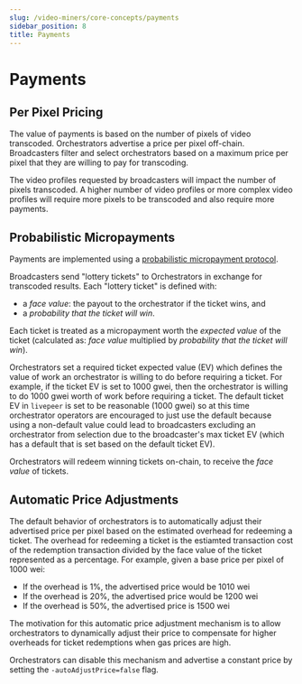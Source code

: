 ```yaml
---
slug: /video-miners/core-concepts/payments
sidebar_position: 8
title: Payments
---
```


# Payments

## Per Pixel Pricing

The value of payments is based on the number of pixels of video transcoded.
Orchestrators advertise a price per pixel off-chain. Broadcasters filter and
select orchestrators based on a maximum price per pixel that they are willing to
pay for transcoding.

The video profiles requested by broadcasters will impact the number of pixels
transcoded. A higher number of video profiles or more complex video profiles
will require more pixels to be transcoded and also require more payments.

## Probabilistic Micropayments

Payments are implemented using a
[probabilistic micropayment protocol](https://medium.com/livepeer-blog/streamflow-probabilistic-micropayments-f3a647672462).

Broadcasters send "lottery tickets" to Orchestrators in exchange for transcoded
results. Each "lottery ticket" is defined with:

- a _face value_: the payout to the orchestrator if the ticket wins, and
- a _probability that the ticket will win_.

Each ticket is treated as a micropayment worth the _expected value_ of the
ticket (calculated as: _face value_ multiplied by _probability that the ticket
will win_).

Orchestrators set a required ticket expected value (EV) which defines the value
of work an orchestrator is willing to do before requiring a ticket. For example,
if the ticket EV is set to 1000 gwei, then the orchestrator is willing to do
1000 gwei worth of work before requiring a ticket. The default ticket EV in
`livepeer` is set to be reasonable (1000 gwei) so at this time orchestrator
operators are encouraged to just use the default because using a non-default
value could lead to broadcasters excluding an orchestrator from selection due to
the broadcaster's max ticket EV (which has a default that is set based on the
default ticket EV).

Orchestrators will redeem winning tickets on-chain, to receive the _face value_
of tickets.

## Automatic Price Adjustments

The default behavior of orchestrators is to automatically adjust their
advertised price per pixel based on the estimated overhead for redeeming a
ticket. The overhead for redeeming a ticket is the estiamted transaction cost of
the redemption transaction divided by the face value of the ticket represented
as a percentage. For example, given a base price per pixel of 1000 wei:

- If the overhead is 1%, the advertised price would be 1010 wei
- If the overhead is 20%, the advertised price would be 1200 wei
- If the overhead is 50%, the advertised price is 1500 wei

The motivation for this automatic price adjustment mechanism is to allow
orchestrators to dynamically adjust their price to compensate for higher
overheads for ticket redemptions when gas prices are high.

Orchestrators can disable this mechanism and advertise a constant price by
setting the `-autoAdjustPrice=false` flag.
